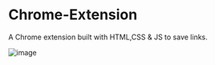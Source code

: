 # Chrome-Extension
A Chrome extension built with HTML,CSS &amp; JS to save links.

![image](https://github.com/saxam0/Chrome-Extension/assets/97455464/b5834c22-bcbe-497f-a1f0-1d4f74ecae21)

